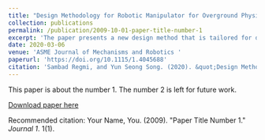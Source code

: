 ```yaml
---
title: "Design Methodology for Robotic Manipulator for Overground Physical Interaction Tasks"
collection: publications
permalink: /publication/2009-10-01-paper-title-number-1
excerpt: 'The paper presents a new design method that is tailored for designing a physical interactive robotic arm for overground physical interaction. Designing such robotic arms present various unique requirements that differ from existing robotic arms, which are used for general manipulation, such as being able to generate required forces at every point inside the workspace and/or having low intrinsic mechanical impedance. Our design method identifies these requirements and categorizes them into kinematic and dynamic characteristics of the robot and then ensures that these unique considerations are satisfied in the early design phase. The robot’s capability for use in such tasks is analyzed using mathematical simulations of the designed robot, and discussion of its dynamic characteristics is presented. With our proposed method, the robot arm is ensured to perform various overground interactive tasks with a human.'
date: 2020-03-06
venue: 'ASME Journal of Mechanisms and Robotics '
paperurl: 'https://doi.org/10.1115/1.4045688'
citation: 'Sambad Regmi, and Yun Seong Song. (2020). &quot;Design Methodology for Robotic Manipulator for Overground Physical Interaction Tasks&quot; <i>ASME Journal of Mechanisms and Robotics</i>. 12(4).'
---
```

This paper is about the number 1. The number 2 is left for future work.

[Download paper here](http://academicpages.github.io/files/paper1.pdf)

Recommended citation: Your Name, You. (2009). "Paper Title Number 1." <i>Journal 1</i>. 1(1).

